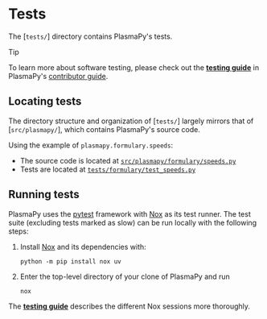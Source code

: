 # Tests

[contributor guide]: https://docs.plasmapy.org/en/latest/contributing
[**testing guide**]: https://docs.plasmapy.org/en/latest/contributing/testing_guide.html
[`src/plasmapy/formulary/speeds.py`]: https://github.com/PlasmaPy/PlasmaPy/blob/main/src/plasmapy/formulary/speeds.py
[`tests/formulary/test_speeds.py`]: https://github.com/PlasmaPy/PlasmaPy/blob/main/tests/formulary/test_speeds.py
[`tests`]: https://github.com/PlasmaPy/PlasmaPy/blob/main/tests
[`src/plasmapy`]: https://github.com/PlasmaPy/PlasmaPy/blob/main/src/plasmapy

The [`tests/`] directory contains PlasmaPy's tests.

> [!TIP]
> To learn more about software testing, please check out the
> [**testing guide**] in PlasmaPy's [contributor guide].

## Locating tests

The directory structure and organization of [`tests/`] largely mirrors
that of [`src/plasmapy/`], which contains PlasmaPy's source code.

Using the example of `plasmapy.formulary.speeds`:

 - The source code is located at [`src/plasmapy/formulary/speeds.py`]
 - Tests are located at [`tests/formulary/test_speeds.py`]

## Running tests

[Nox]: https://nox.thea.codes
[pytest]: https://docs.pytest.org

PlasmaPy uses the [pytest] framework with [Nox] as its test runner. The
test suite (excluding tests marked as slow) can be run locally with the
following steps:

1. Install [Nox] and its dependencies with:
   ```shell
   python -m pip install nox uv
   ```
2. Enter the top-level directory of your clone of PlasmaPy and run
   ```shell
   nox
   ```

The [**testing guide**] describes the different Nox sessions more
thoroughly.
